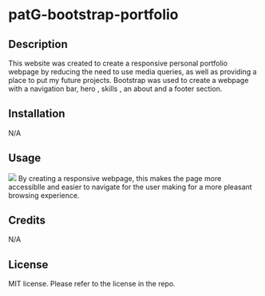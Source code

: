 # patG-bootstrap-portfolio

## Description
This website was created to create a responsive personal portfolio webpage by reducing the need to use media queries, as well as providing a place to put my future projects. Bootstrap was used to create a webpage with a navigation bar, hero , skills , an about and a footer section. 

## Installation
N/A

## Usage
![](../patG-bootstrap-portfolio-1/Images/bootstrapPortfolio.png)
By creating a responsive webpage, this makes the page more accessiblle and easier to navigate for the user making for a more pleasant browsing experience.


## Credits
N/A

## License
MIT license. Please refer to the license in the repo.


